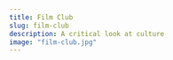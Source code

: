 ```yaml
---
title: Film Club
slug: film-club
description: A critical look at culture
image: "film-club.jpg"
---
```

